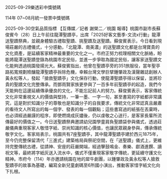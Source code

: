 
2025-09-29樂透彩中獎號碼

                                
114年 07~08月統一發票中獎號碼
                             
2025-09-30空氣品質指標
                              【互傳媒／記者 謝榮二／桃園 報導】桃園市副市長蘇俊賓今（28）日上午前往龍潭聖蹟亭，出席「2025好客文藝季-文流x行動」龍潭送聖蹟祭典，並親身體驗古禮取聖蹟、挑聖蹟及送聖蹟。蘇俊賓表示，今日看到現場莊嚴的古禮儀式，十分感動，「北龍潭、南美濃」的送聖蹟文化都是台灣寶貴的文化資產，是延續客家精神最重要的文化之一。市府正努力梳理相關文化脈絡，盼能將龍潭送聖蹟登錄為桃園市定民俗，並進一步爭取為國定民俗，讓客家送聖蹟文化能夠透過桃園發揚光大。蘇俊賓指出，他曾在聖蹟亭旁的351旅服役，當年聖亭路拓寬規劃險釀龍潭聖蹟亭拆除危機，幸賴台灣文學巨擘鍾肇政及漢聲雜誌創辦人黃永松等人，發起「搶救聖蹟亭」文化保存行動，使龍潭聖蹟亭得以保留，並將珍貴的聖蹟文化完整傳承。而鄧雨賢家族更參與了一百多年前聖蹟亭的起造，我們今天能夠在這邊延續傳承優良的文化，不能忘記前人的努力。蘇俊賓表示，客家傳統文化非常重視文人的價值與堅持，一筆一墨、一字一句，甚至書寫的字紙都非常講究，這是對於知識分子的尊敬也是知識分子的自我要求，傳統文化非常認真且嚴肅的看待文人所寫出的每一個字、發表的每一個觀點；這些書寫過的紙張在丟棄時，也必須經過嚴謹的程序，即使燃燒成灰燼後，仍以虔敬之心送行，是客家長輩所流傳最好的價值之一。今日送聖蹟祭典邀請幼兒園學童肩負聖蹟袋參與儀式，透過莊嚴儀典重現客家人敬惜字紙、崇尚知識的核心價值，也讓民眾親身參與，傳承傳統敬字文化。客家局表示，桃園共有7座聖蹟亭，其中龍潭聖蹟亭建於西元1875年，至今仍完整保留清代「三進式」建築格局與祭祀空間，在「送聖蹟」儀式上，更維持完整傳統古禮，從請神、安座的莊嚴開端，經過擊鼓鳴金、奏樂、獻酒進饌、讀祝文等，最終將字紙灰送入流水中，儀式不僅重現客家敬字傳統，更延續守護文化精神。市府今（114）年亦邀請桃園在地的犀牛劇團，以鍾肇政及黃永松等人搶救聖蹟亭的故事為基礎，編寫全新兒童劇碼至6所國小演出，推動客家惜字紙文化向下扎根。